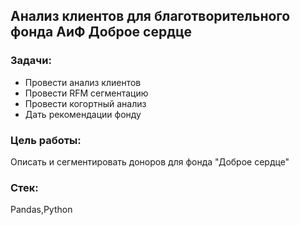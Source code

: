 ## Анализ клиентов для благотворительного фонда АиФ Доброе сердце
### Задачи:
- Провести анализ клиентов
- Провести RFM сегментацию
- Провести когортный анализ
- Дать рекомендации фонду
### Цель работы:
Описать и сегментировать доноров для фонда "Доброе сердце"
### Стек:
Pandas,Python

